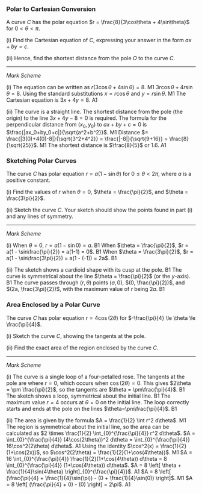 ### Polar to Cartesian Conversion

A curve $C$ has the polar equation $r = \frac{8}{3\cos\theta + 4\sin\theta}$ for $0 < \theta < \pi$.

(i) Find the Cartesian equation of $C$, expressing your answer in the form $ax+by=c$.

(ii) Hence, find the shortest distance from the pole $O$ to the curve $C$.

***

*Mark Scheme*

(i)
The equation can be written as $r(3\cos\theta + 4\sin\theta) = 8$. M1
$3r\cos\theta + 4r\sin\theta = 8$.
Using the standard substitutions $x = r\cos\theta$ and $y = r\sin\theta$. M1
The Cartesian equation is $3x + 4y = 8$. A1

(ii)
The curve is a straight line. The shortest distance from the pole (the origin) to the line $3x+4y-8=0$ is required.
The formula for the perpendicular distance from $(x_0, y_0)$ to $ax+by+c=0$ is $\frac{|ax_0+by_0+c|}{\sqrt{a^2+b^2}}$. M1
Distance $= \frac{|3(0)+4(0)-8|}{\sqrt{3^2+4^2}} = \frac{|-8|}{\sqrt{9+16}} = \frac{8}{\sqrt{25}}$. M1
The shortest distance is $\frac{8}{5}$ or $1.6$. A1

### Sketching Polar Curves

The curve $C$ has polar equation $r = a(1 - \sin\theta)$ for $0 \le \theta < 2\pi$, where $a$ is a positive constant.

(i) Find the values of $r$ when $\theta = 0$, $\theta = \frac{\pi}{2}$, and $\theta = \frac{3\pi}{2}$.

(ii) Sketch the curve $C$. Your sketch should show the points found in part (i) and any lines of symmetry.

***

*Mark Scheme*

(i)
When $\theta = 0$, $r = a(1 - \sin 0) = a$. B1
When $\theta = \frac{\pi}{2}$, $r = a(1 - \sin\frac{\pi}{2}) = a(1-1) = 0$. B1
When $\theta = \frac{3\pi}{2}$, $r = a(1 - \sin\frac{3\pi}{2}) = a(1 - (-1)) = 2a$. B1

(ii)
The sketch shows a cardioid shape with its cusp at the pole. B1
The curve is symmetrical about the line $\theta = \frac{\pi}{2}$ (or the $y$-axis). B1
The curve passes through $(r, \theta)$ points $(a, 0)$, $(0, \frac{\pi}{2})$, and $(2a, \frac{3\pi}{2})$, with the maximum value of $r$ being $2a$. B1

### Area Enclosed by a Polar Curve

The curve $C$ has polar equation $r = 4\cos(2\theta)$ for $-\frac{\pi}{4} \le \theta \le \frac{\pi}{4}$.

(i) Sketch the curve $C$, showing the tangents at the pole.

(ii) Find the exact area of the region enclosed by the curve $C$.

***

*Mark Scheme*

(i)
The curve is a single loop of a four-petalled rose. The tangents at the pole are where $r=0$, which occurs when $\cos(2\theta)=0$. This gives $2\theta = \pm \frac{\pi}{2}$, so the tangents are $\theta = \pm\frac{\pi}{4}$. B1
The sketch shows a loop, symmetrical about the initial line. B1
The maximum value $r=4$ occurs at $\theta=0$ on the initial line. The loop correctly starts and ends at the pole on the lines $\theta=\pm\frac{\pi}{4}$. B1

(ii)
The area is given by the formula $A = \frac{1}{2} \int r^2 d\theta$. M1
The region is symmetrical about the initial line, so the area can be calculated as $2 \times \frac{1}{2} \int_{0}^{\frac{\pi}{4}} r^2 d\theta$.
$A = \int_{0}^{\frac{\pi}{4}} (4\cos(2\theta))^2 d\theta = \int_{0}^{\frac{\pi}{4}} 16\cos^2(2\theta) d\theta$. A1
Using the identity $\cos^2(x) = \frac{1}{2}(1+\cos(2x))$, so $\cos^2(2\theta) = \frac{1}{2}(1+\cos(4\theta))$. M1
$A = 16 \int_{0}^{\frac{\pi}{4}} \frac{1}{2}(1+\cos(4\theta)) d\theta = 8 \int_{0}^{\frac{\pi}{4}} (1+\cos(4\theta)) d\theta$.
$A = 8 \left[ \theta + \frac{1}{4}\sin(4\theta) \right]_{0}^{\frac{\pi}{4}}$. A1
$A = 8 \left[ (\frac{\pi}{4} + \frac{1}{4}\sin(\pi)) - (0 + \frac{1}{4}\sin(0)) \right]$. M1
$A = 8 \left[ (\frac{\pi}{4} + 0) - (0) \right] = 2\pi$. A1